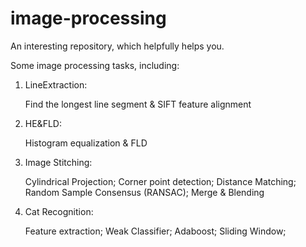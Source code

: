 # image-processing
An interesting repository, which helpfully helps you. 

Some image processing tasks, including:

1. LineExtraction: 

   Find the longest line segment & SIFT feature alignment 

2. HE&FLD: 

   Histogram equalization & FLD

3. Image Stitching: 

   Cylindrical Projection; Corner point detection; Distance Matching; Random Sample Consensus (RANSAC); Merge & Blending

4. Cat Recognition:

   Feature extraction; Weak Classifier; Adaboost; Sliding Window; 